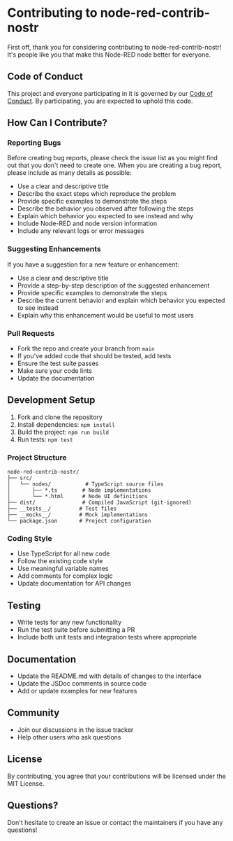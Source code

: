 # Contributing to node-red-contrib-nostr

First off, thank you for considering contributing to node-red-contrib-nostr! It's people like you that make this Node-RED node better for everyone.

## Code of Conduct

This project and everyone participating in it is governed by our [Code of Conduct](CODE_OF_CONDUCT.md). By participating, you are expected to uphold this code.

## How Can I Contribute?

### Reporting Bugs

Before creating bug reports, please check the issue list as you might find out that you don't need to create one. When you are creating a bug report, please include as many details as possible:

* Use a clear and descriptive title
* Describe the exact steps which reproduce the problem
* Provide specific examples to demonstrate the steps
* Describe the behavior you observed after following the steps
* Explain which behavior you expected to see instead and why
* Include Node-RED and node version information
* Include any relevant logs or error messages

### Suggesting Enhancements

If you have a suggestion for a new feature or enhancement:

* Use a clear and descriptive title
* Provide a step-by-step description of the suggested enhancement
* Provide specific examples to demonstrate the steps
* Describe the current behavior and explain which behavior you expected to see instead
* Explain why this enhancement would be useful to most users

### Pull Requests

* Fork the repo and create your branch from `main`
* If you've added code that should be tested, add tests
* Ensure the test suite passes
* Make sure your code lints
* Update the documentation

## Development Setup

1. Fork and clone the repository
2. Install dependencies: `npm install`
3. Build the project: `npm run build`
4. Run tests: `npm test`

### Project Structure

```
node-red-contrib-nostr/
├── src/
│   └── nodes/           # TypeScript source files
│       ├── *.ts        # Node implementations
│       └── *.html      # Node UI definitions
├── dist/               # Compiled JavaScript (git-ignored)
├── __tests__/         # Test files
├── __mocks__/         # Mock implementations
└── package.json       # Project configuration
```

### Coding Style

* Use TypeScript for all new code
* Follow the existing code style
* Use meaningful variable names
* Add comments for complex logic
* Update documentation for API changes

## Testing

* Write tests for any new functionality
* Run the test suite before submitting a PR
* Include both unit tests and integration tests where appropriate

## Documentation

* Update the README.md with details of changes to the interface
* Update the JSDoc comments in source code
* Add or update examples for new features

## Community

* Join our discussions in the issue tracker
* Help other users who ask questions

## License

By contributing, you agree that your contributions will be licensed under the MIT License.

## Questions?

Don't hesitate to create an issue or contact the maintainers if you have any questions!
